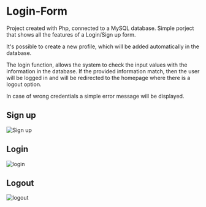 # Login-Form

Project created with Php, connected to a MySQL database.
Simple porject that shows all the features of a Login/Sign up form.

It's possible to create a new profile, which will be added automatically in the database.

The login function, allows the system to check the input values with the information in the database.
If the provided information match, then the user will be logged in and will be redirected to the homepage where there is a logout option.

In case of wrong credentials a simple error message will be displayed.

## Sign up
![Sign up ](https://user-images.githubusercontent.com/91989821/150527205-0fe4adba-b09b-431e-86cb-694441f80c4b.png)

## Login
![login](https://user-images.githubusercontent.com/91989821/150527215-18804233-7d2b-4488-a381-d0dc3a2813e0.png)

## Logout
![logout](https://user-images.githubusercontent.com/91989821/150527222-63456872-d0a1-414a-bdfe-dbd67b509a65.png)
